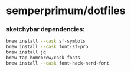 # semperprimum/dotfiles

### sketchybar dependencies:
```bash
brew install --cask sf-symbols
brew install --cask font-sf-pro
brew install jq
brew tap homebrew/cask-fonts
brew install --cask font-hack-nerd-font
```

